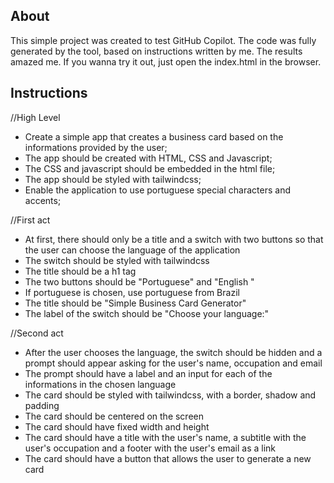 ## About 

This simple project was created to test GitHub Copilot. The code was fully generated by the tool, based on instructions written by me. The results amazed me.
If you wanna try it out, just open the index.html in the browser.

## Instructions

//High Level
- Create a simple app that creates a business card based on the informations provided by the user;
- The app should be created with HTML, CSS and Javascript; 
- The CSS and javascript should be embedded in the html file;
- The app should be styled with tailwindcss; 
- Enable the application to use portuguese special characters and accents; 

//First act
- At first, there should only be a title and a switch with two buttons so that the user can choose the language of the application
- The switch should be styled with tailwindcss 
- The title should be a h1 tag 
- The two buttons should be "Portuguese" and "English "
- If portuguese is chosen, use portuguese from Brazil 
- The title should be "Simple Business Card Generator" 
- The label of the switch should be "Choose your language:"        

//Second act
- After the user chooses the language, the switch should be hidden and a prompt should appear asking for the user's name, occupation and email
- The prompt should have a label and an input for each of the informations in the chosen language 
- The card should be styled with tailwindcss, with a border, shadow and padding 
- The card should be centered on the screen
- The card should have fixed width and height
- The card should have a title with the user's name, a subtitle with the user's occupation and a footer with the user's email as a link
- The card should have a button that allows the user to generate a new card



